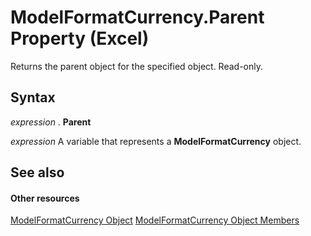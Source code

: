 
# ModelFormatCurrency.Parent Property (Excel)

Returns the parent object for the specified object. Read-only.


## Syntax

 _expression_ . **Parent**

 _expression_ A variable that represents a **ModelFormatCurrency** object.


## See also


#### Other resources


[ModelFormatCurrency Object](acb863b6-c188-5ed3-afe4-5e1ab6bb20bf.md)
[ModelFormatCurrency Object Members](8da9be23-5bd8-379a-4e78-399ff5b8da93.md)
